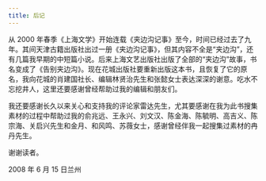 ```yaml
---
title: 后记
---
```


从 2000 年春季《上海文学》开始连载《夹边沟记事》至今，时间已经过去了九年。其间天津古籍出版社出过一册《夹边沟记事》，但其内容不全是“夹边沟”，还有几篇我早期的中短篇小说。后来上海文艺出版社出版了全部的“夹边沟”故事，书名变成了《告别夹边沟》。现在花城出版社要重新出版这本书，且恢复了它的原名，我向花城的肖建国社长、编辑林贤治先生和张懿女士表达深深的谢意。吃水不忘挖井人，这里还要感谢曾经帮助过我的编辑和朋友们。

我还要感谢长久以来关心和支持我的评论家雷达先生，尤其要感谢在我为此书搜集素材的过程中帮助过我的俞兆远、王永兴、刘文汉、陈金海、陈毓明、高吉义、陈宗海、关启兴先生和金月、和风鸣、苏薇女士，感谢曾经伴我一起搜集过素材的冉丹先生。

谢谢读者。

2008 年 6 月 15 日兰州

